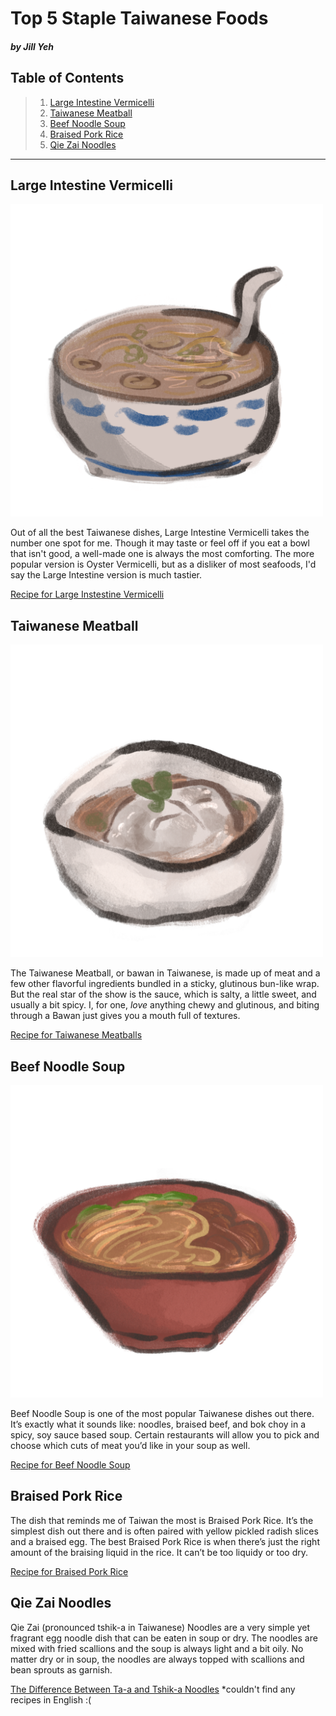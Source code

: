 # Top 5 Staple Taiwanese Foods

#### *by Jill Yeh*


## Table of Contents

>  1. <a href="#Large Intestine Vermicelli">Large Intestine Vermicelli</a>
>  2. <a href="#Taiwanese Meatball">Taiwanese Meatball</a>
>  3. <a href="#Beef Noodle Soup">Beef Noodle Soup</a>
>  4. <a href="#Braised Pork Rice">Braised Pork Rice</a>
>  5. <a href="#Qie Zai Noodles">Qie Zai Noodles</a>


***

 <h2> <a id="Large Intestine Vermicelli"> Large Intestine Vermicelli </a> </h2>
  
   <img src="LargeIntestineVermicelli.png" alt="Large Intestine Vermicelli Drawing" width="500" height="500">
  
  Out of all the best Taiwanese dishes, Large Intestine Vermicelli takes the number one spot for me. Though it may taste or feel off if you eat a bowl that isn't good, a well-made one is always the most comforting. The more popular version is Oyster Vermicelli, but as a disliker of most seafoods, I'd say the Large Intestine version is much tastier.
  
  [Recipe for Large Instestine Vermicelli](http://www.eatinginabox.com/2015/03/da-chang-mian-xian-streetfood-challenge.html)
  

 <h2> <a id="Taiwanese Meatball"> Taiwanese Meatball </a> </h2>

   <img src="bawan.png" alt="Taiwanese Meatball Drawing" width="500" height="500">

   The Taiwanese Meatball, or bawan in Taiwanese, is made up of meat and a few other flavorful ingredients bundled in a sticky, glutinous bun-like wrap. But the real star of the show is the sauce, which is salty, a little sweet, and usually a bit spicy. I, for one, *love* anything chewy and glutinous, and biting through a Bawan just gives you a mouth full of textures.

[Recipe for Taiwanese Meatballs](https://pengskitchen.blogspot.com/2014/08/taiwanese-meatballs-bawan.html)


 <h2> <a id="Beef Noodle Soup"> Beef Noodle Soup </a> </h2>

   <img src="Beefnoodlesoup.png" alt="Beef Noodle Soup Drawing" width="500" height="500">
   
   Beef Noodle Soup is one of the most popular Taiwanese dishes out there. It’s exactly what it sounds like: noodles, braised beef, and bok choy in a spicy, soy sauce based soup. Certain restaurants will allow you to pick and choose which cuts of meat you’d like in your soup as well.

   [Recipe for Beef Noodle Soup](https://www.foodandwine.com/taiwanese-beef-noodle-soup-7092445)

 <h2> <a id="Braised Pork Rice"> Braised Pork Rice </a> </h2>
 
 The dish that reminds me of Taiwan the most is Braised Pork Rice. It’s the simplest dish out there and is often paired with yellow pickled radish slices and a braised egg. The best Braised Pork Rice is when there’s just the right amount of the braising liquid in the rice. It can’t be too liquidy or too dry.

   [Recipe for Braised Pork Rice](https://redhousespice.com/lu-rou-fan/) 
    
 <h2> <a id="Qie Zai Noodles"> Qie Zai Noodles </a> </h2>
 
 Qie Zai (pronounced tshik-a in Taiwanese) Noodles are a very simple yet fragrant egg noodle dish that can be eaten in soup or dry. The noodles are mixed with fried scallions and the soup is always light and a bit oily. No matter dry or in soup, the noodles are always topped with scallions and bean sprouts as garnish.

   [The Difference Between Ta-a and Tshik-a Noodles](https://guide.michelin.com/tw/en/article/dining-out/taiwanese-ta-a-and-tshik-a-noodles)
    *couldn't find any recipes in English :(



